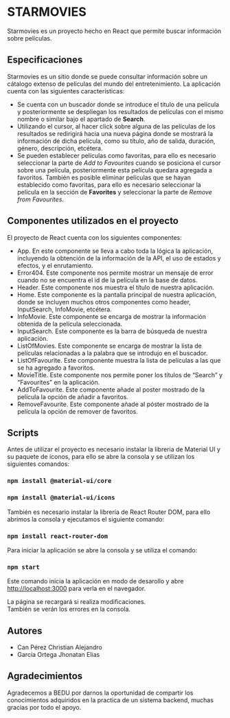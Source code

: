 # STARMOVIES

Starmovies es un proyecto hecho en React que permite buscar información sobre películas.

## Especificaciones

Starmovies es un sitio donde se puede consultar información sobre un cátalogo extenso de películas del mundo del entretenimiento. La aplicación cuenta con las siguientes características:
-   Se cuenta con un buscador donde se introduce el titulo de una película y posteriormente se despliegan los resultados de películas con el mismo nombre o similar bajo el apartado de **Search**. 
-   Utilizando el cursor, al hacer click sobre alguna de las películas de los resultados se redirigirá hacia una nueva página donde se mostrará la información de dicha película, como su título, año de salida, duración, género, descripción, etcétera. 
-   Se pueden establecer películas como favoritas, para ello es necesario seleccionar la parte de *Add to Favourites* cuando se posiciona el cursor sobre una película, posteriormente esta película quedara agregada a favoritos. También es posible eliminar películas que se hayan establecido como favoritas, para ello es necesario seleccionar la película en la sección de **Favorites** y seleccionar la parte de *Remove from Favourites*.

## Componentes utilizados en el proyecto

El proyecto de React cuenta con los siguientes componentes:
-   App. En este componente se lleva a cabo toda la lógica la aplicación, incluyendo la obtención de la información de la API, el uso de estados y efectos, y el enrutamiento.
-   Error404. Este componente nos permite mostrar un mensaje de error cuando no se encuentra el id de la película en la base de datos.
-   Header. Este componente nos muestra el título de nuestra aplicación.
-   Home. Este componente es la pantalla principal de nuestra aplicación, donde se incluyen muchos otros componentes como header, InputSearch, InfoMovie, etcétera.
-   InfoMovie. Este componente se encarga de mostrar la información obtenida de la película seleccionada.
-   InputSearch. Este componente es la barra de búsqueda de nuestra aplicación.
-   ListOfMovies. Este componente se encarga de mostrar la lista de películas relacionadas a la palabra que se introdujo en el buscador.
-   ListOfFavourite.  Este componente muestra la lista de películas a las que se ha agregado a favoritos.
-   MovieTitle. Este componente nos permite poner los títulos de “Search” y “Favourites” en la aplicación.
-   AddToFavourite. Este componente añade al poster mostrado de la película la opción de añadir a favoritos. 
-   RemoveFavourite. Este componente añade al póster mostrado de la película la opción de remover de favoritos.

## Scripts

Antes de utilizar el proyecto es necesario instalar la libreria de Material UI y su paquete de iconos, para ello se abre la consola y se utilizan los siguientes comandos: 

### `npm install @material-ui/core`
### `npm install @material-ui/icons`

También es necesario instalar la librería de React Router DOM, para ello abrimos la consola y ejecutamos el siguiente comando:

### `npm install react-router-dom`

Para iniciar la aplicación se abre la consola y se utiliza el comando:

### `npm start`

Este comando inicia la aplicación en modo de desarollo y abre [http://localhost:3000](http://localhost:3000) para verla en el navegador.

La página se recargará si realiza modificaciones. \
También se verán los errores en la consola.

## Autores

-   Can Pérez Christian Alejandro
-   García Ortega Jhonatan Elias

## Agradecimientos

Agradecemos a BEDU por darnos la oportunidad de compartir los conocimientos adquiridos en la practica de un sistema backend, muchas gracias por todo el apoyo.
